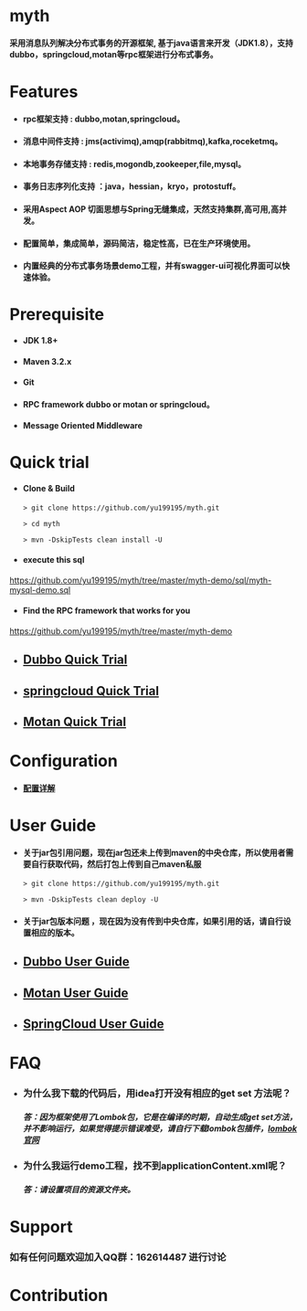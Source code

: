 myth  
================

####  采用消息队列解决分布式事务的开源框架, 基于java语言来开发（JDK1.8），支持dubbo，springcloud,motan等rpc框架进行分布式事务。

#  Features

  * #### rpc框架支持 : dubbo,motan,springcloud。

  * #### 消息中间件支持 : jms(activimq),amqp(rabbitmq),kafka,roceketmq。

  * #### 本地事务存储支持 : redis,mogondb,zookeeper,file,mysql。

  * #### 事务日志序列化支持 ：java，hessian，kryo，protostuff。

  * #### 采用Aspect AOP 切面思想与Spring无缝集成，天然支持集群,高可用,高并发。

  * ####  配置简单，集成简单，源码简洁，稳定性高，已在生产环境使用。

  * #### 内置经典的分布式事务场景demo工程，并有swagger-ui可视化界面可以快速体验。

# Prerequisite

  *   #### JDK 1.8+

  *   #### Maven 3.2.x

  *   #### Git

  *   ####  RPC framework dubbo or motan or springcloud。

  *   #### Message Oriented Middleware


# Quick trial

* #### Clone & Build
   ```
   > git clone https://github.com/yu199195/myth.git

   > cd myth

   > mvn -DskipTests clean install -U
   ```

* #### execute this sql       
 https://github.com/yu199195/myth/tree/master/myth-demo/sql/myth-mysql-demo.sql

* #### Find the RPC framework that works for you
 https://github.com/yu199195/myth/tree/master/myth-demo


* ## [Dubbo Quick Trial](https://github.com/yu199195/myth/wiki/Dubbo-Quick-Trial)

* ##  [springcloud Quick Trial](https://github.com/yu199195/myth/wiki/SpringCloud--Quick-Trial)

* ##  [Motan Quick Trial](https://github.com/yu199195/myth/wiki/Motan-Quick-Trial)

# Configuration

* ####  [配置详解](https://github.com/yu199195/myth/wiki/Configuration)

# User Guide

* #### 关于jar包引用问题，现在jar包还未上传到maven的中央仓库，所以使用者需要自行获取代码，然后打包上传到自己maven私服

   ```
   > git clone https://github.com/yu199195/myth.git

   > mvn -DskipTests clean deploy -U
   ```
* #### 关于jar包版本问题 ，现在因为没有传到中央仓库，如果引用的话，请自行设置相应的版本。


*  ## [Dubbo User Guide](https://github.com/yu199195/myth/wiki/Dubbo-User-Guide)

*  ## [Motan User Guide](https://github.com/yu199195/myth/wiki/Motan-User-Guide)

*  ## [SpringCloud User Guide](https://github.com/yu199195/myth/wiki/SpringCloud-User-Guide)

# FAQ

* ### 为什么我下载的代码后，用idea打开没有相应的get set 方法呢？
   ##### 答：因为框架使用了Lombok包，它是在编译的时期，自动生成get set方法，并不影响运行，如果觉得提示错误难受，请自行下载lombok包插件，[lombok官网](http://projectlombok.org/)

* ### 为什么我运行demo工程，找不到applicationContent.xml呢？
  ##### 答：请设置项目的资源文件夹。

# Support

  ### 如有任何问题欢迎加入QQ群：162614487 进行讨论


# Contribution
